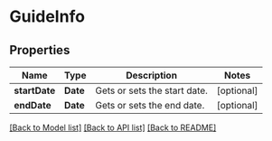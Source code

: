 # GuideInfo

## Properties
Name | Type | Description | Notes
------------ | ------------- | ------------- | -------------
**startDate** | **Date** | Gets or sets the start date. | [optional] 
**endDate** | **Date** | Gets or sets the end date. | [optional] 

[[Back to Model list]](../README.md#documentation-for-models) [[Back to API list]](../README.md#documentation-for-api-endpoints) [[Back to README]](../README.md)


